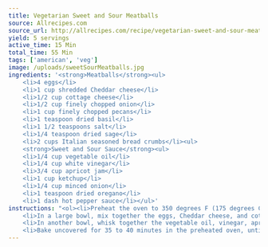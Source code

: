 ```yaml
---
title: Vegetarian Sweet and Sour Meatballs
source: Allrecipes.com
source_url: http://allrecipes.com/recipe/vegetarian-sweet-and-sour-meatballs/
yield: 5 servings
active_time: 15 Min
total_time: 55 Min
tags: ['american', 'veg']
image: /uploads/sweetSourMeatballs.jpg
ingredients: '<strong>Meatballs</strong><ul>
	<li>4 eggs</li>
	<li>1 cup shredded Cheddar cheese</li>
	<li>1/2 cup cottage cheese</li>
	<li>1/2 cup finely chopped onion</li>
	<li>1 cup finely chopped pecans</li>
	<li>1 teaspoon dried basil</li>
	<li>1 1/2 teaspoons salt</li>
	<li>1/4 teaspoon dried sage</li>
	<li>2 cups Italian seasoned bread crumbs</li><ul>
	<strong>Sweet and Sour Sauce</strong><ul>
	<li>1/4 cup vegetable oil</li>
	<li>1/4 cup white vinegar</li>
	<li>3/4 cup apricot jam</li>
	<li>1 cup ketchup</li>
	<li>1/4 cup minced onion</li>
	<li>1 teaspoon dried oregano</li>
	<li>1 dash hot pepper sauce</li></ul>'
instructions: "<ol><li>Preheat the oven to 350 degrees F (175 degrees C).</li>
	<li>In a large bowl, mix together the eggs, Cheddar cheese, and cottage cheese until well blended. Mix in 1/2 cup onion, pecans, basil, salt and sage. Stir in bread crumbs. Form the mixture into 2 inch balls, and place them in a 9x13 inch baking dish.</li>
	<li>In another bowl, whisk together the vegetable oil, vinegar, apricot jam, ketchup, 1/4 cup onion, oregano and hot pepper sauce. Pour over meatballs.</li>
	<li>Bake uncovered for 35 to 40 minutes in the preheated oven, until meatballs are firm, and sauce is thick and bubbly.</li></ol>"
---
```

